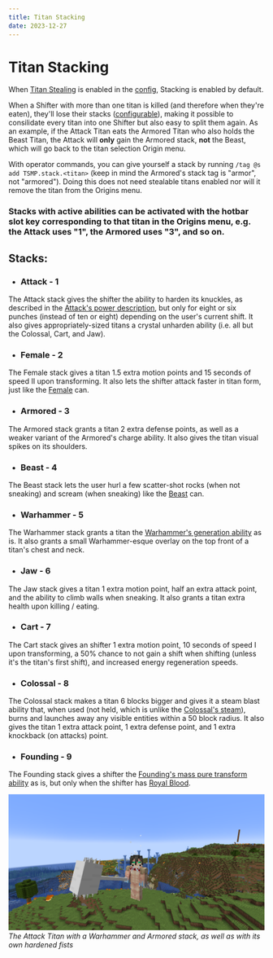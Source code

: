```yaml
---
title: Titan Stacking
date: 2023-12-27
---
```



# Titan Stacking

When [Titan Stealing](./titan_stealing.md) is enabled in the [config](./config.md), Stacking is enabled by default.

When a Shifter with more than one titan is killed (and therefore when they're eaten), they'll lose their stacks ([configurable](./config.md)), making it possible to consilidate every titan into one Shifter but also easy to split them again. As an example, if the Attack Titan eats the Armored Titan who also holds the Beast Titan, the Attack will **only** gain the Armored stack, **not** the Beast, which will go back to the titan selection Origin menu.

With operator commands, you can give yourself a stack by running `/tag @s add TSMP.stack.<titan>` (keep in mind the Armored's stack tag is "armor", not "armored"). Doing this does not need stealable titans enabled nor will it remove the titan from the Origins menu.

### Stacks with active abilities can be activated with the hotbar slot key corresponding to that titan in the Origins menu, e.g. the Attack uses "1", the Armored uses "3", and so on.

## Stacks:

* ### Attack - 1
The Attack stack gives the shifter the ability to harden its knuckles, as described in the [Attack's power description](../titans/attack.md), but only for eight or six punches (instead of ten or eight) depending on the user's current shift. It also gives appropriately-sized titans a crystal unharden ability (i.e. all but the Colossal, Cart, and Jaw).

* ### Female - 2
The Female stack gives a titan 1.5 extra motion points and 15 seconds of speed II upon transforming. It also lets the shifter attack faster in titan form, just like the [Female](../titans/female.md) can.

* ### Armored - 3
The Armored stack grants a titan 2 extra defense points, as well as a weaker variant of the Armored's charge ability. It also gives the titan visual spikes on its shoulders.

* ### Beast - 4
The Beast stack lets the user hurl a few scatter-shot rocks (when not sneaking) and scream (when sneaking) like the [Beast](../titans/beast.md) can.

* ### Warhammer - 5
The Warhammer stack grants a titan the [Warhammer's generation ability](../titans/warhammer.md) as is. It also grants a small Warhammer-esque overlay on the top front of a titan's chest and neck.

* ### Jaw - 6
The Jaw stack gives a titan 1 extra motion point, half an extra attack point, and the ability to climb walls when sneaking. It also grants a titan extra health upon killing / eating.

* ### Cart - 7
The Cart stack gives an shifter 1 extra motion point, 10 seconds of speed I upon transforming, a 50% chance to not gain a shift when shifting (unless it's the titan's first shift), and increased energy regeneration speeds.

* ### Colossal - 8
The Colossal stack makes a titan 6 blocks bigger and gives it a steam blast ability that, when used (not held, which is unlike the [Colossal's steam](../titans/colossal.md)), burns and launches away any visible entities within a 50 block radius. It also gives the titan 1 extra attack point, 1 extra defense point, and 1 extra knockback (on attacks) point.

* ### Founding - 9
The Founding stack gives a shifter the [Founding's mass pure transform ability](../titans/founding.md) as is, but only when the shifter has [Royal Blood](./royal_blood.md).


![The Attack Titan with a Warhammer and Armored stack](../images/attack_titan_stack_showcase_full_2.png)
_The Attack Titan with a Warhammer and Armored stack, as well as with its own hardened fists_